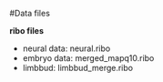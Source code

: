 #Data files

**ribo files**
- neural data: neural.ribo
- embryo data: merged_mapq10.ribo
- limbbud: limbbud_merge.ribo


